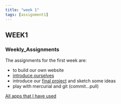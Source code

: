 ```yaml
---
title: "week 1"
tags: [assignment1]
---
```



## WEEK1

### Weekly_Assignments 

The assignments for the first week are:

- to build our own website
- [introduce ourselves]({{site.baseurl}}/resume)
- introduce our [final project]({{site.baseurl}}/projects) and sketch some ideas
- play with mercurial and git (commit...pull) 

[All apps that I have used](/images/local/apps.jpeg)
